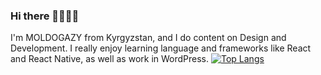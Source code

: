 ### Hi there 👋🏼👋🏼

I'm MOLDOGAZY from Kyrgyzstan, and I do content on Design and Development. I really enjoy learning language and frameworks  like React and  React Native, as well  as work in WordPress.
[![Top Langs](https://github-readme-stats.vercel.app/api/top-langs/?username=MOLDOGAZY)](https://github.com/anuraghazra/github-readme-stats)





<!-- 
### Hi there 👋

**MOLDOGAZY/MOLDOGAZY** is a ✨ _special_ ✨ repository because its `README.md` (this file) appears on your GitHub profile.

Here are some ideas to get you started:

- 🔭 I’m currently working on ...
- 🌱 I’m currently learning ...
- 👯 I’m looking to collaborate on ...
- 🤔 I’m looking for help with ...
- 💬 Ask me about ...
- 📫 How to reach me: ...
- 😄 Pronouns: ...
- ⚡ Fun fact: ... -->
